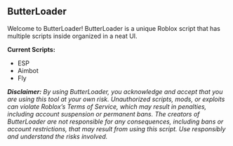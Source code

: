 ## ButterLoader

Welcome to ButterLoader! ButterLoader is a unique Roblox script that has multiple scripts inside organized in a neat UI. 

**Current Scripts:**
- ESP
- Aimbot
- Fly

***Disclaimer:***
*By using ButterLoader, you acknowledge and accept that you are using this tool at your own risk. Unauthorized scripts, mods, or exploits can violate Roblox’s Terms of Service, which may result in penalties, including account suspension or permanent bans. The creators of ButterLoader are not responsible for any consequences, including bans or account restrictions, that may result from using this script. Use responsibly and understand the risks involved.*